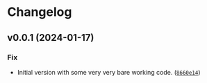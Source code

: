 # Changelog

<!--next-version-placeholder-->

## v0.0.1 (2024-01-17)
### Fix
* Initial version with some very very bare working code. ([`8660e14`](https://github.com/educationwarehouse/edwh-nostr-messagebus/commit/8660e140e27854f49f685cf6c0b9dbad859c4072))
